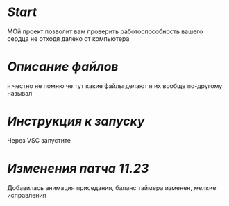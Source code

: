 # *Start*
МОй проект позволит вам проверить работоспособность вашего сердца не отходя далеко от компьютера

# *Описание файлов*
я честно не помню че тут какие файлы делают я их вообще по-другому называл

# *Инструкция к запуску*

Через VSC запустите 

# *Изменения патча 11.23*

Добавилась анимация приседания, баланс таймера изменен, мелкие исправления
